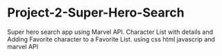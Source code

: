 # Project-2-Super-Hero-Search
Super hero search app using Marvel API. Character List with details and Adding Favorite character to a Favorite List.
using css html javascrip and marvel API
